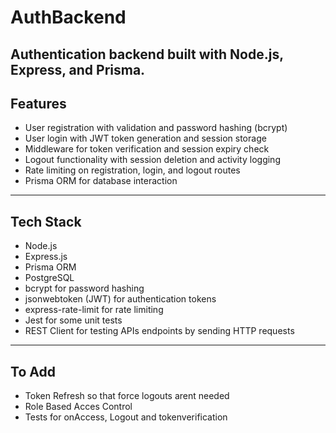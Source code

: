 # AuthBackend

Authentication backend built with Node.js, Express, and Prisma. 
---
## Features

- User registration with validation and password hashing (bcrypt)  
- User login with JWT token generation and session storage  
- Middleware for token verification and session expiry check  
- Logout functionality with session deletion and activity logging  
- Rate limiting on registration, login, and logout routes 
- Prisma ORM for database interaction  

---

## Tech Stack

- Node.js  
- Express.js  
- Prisma ORM  
- PostgreSQL
- bcrypt for password hashing  
- jsonwebtoken (JWT) for authentication tokens  
- express-rate-limit for rate limiting  
- Jest for some unit tests
- REST Client for testing APIs endpoints by sending HTTP requests   

---

## To Add

- Token Refresh so that force logouts arent needed
- Role Based Acces Control
- Tests for onAccess, Logout and tokenverification
